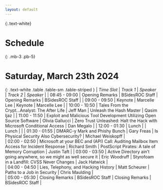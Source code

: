 ```yaml
---
layout: default
---
```

{:.text-white}
# Schedule

{: .mb-3 .pb-5}
# Saturday, March 23th 2024

{: .text-white .table .table-sm .table-striped }
| *Time Slot*  | *Track 1* | *Speaker* | *Track 2* | *Speaker* |
| 08:45 - 09:00 | Opening Remarks | BSidesROC Staff | Opening Remarks | BSidesROC Staff |
| 09:00 - 09:50 | Keynote | Marcelle Lee | Keynote | Marcelle Lee |
| 10:00 - 10:50 | Tales From the Crypt...Analyst: The After Life | Jeff Man | Unleash the Hash Master |  Qasim Ijaz |
| 11:00 - 11:50 | Exploit and Malicious Tool Development Utilizing Open Source Software | Olivia Gallucci |  Zero Trust Unleashed: Halt the Hack with Microsoft Conditional Access | Dan Megalo |
| 12:00 - 01:30 | Lunch | | Lunch | |
| 01:30 - 01:55 | DMARC-y Mark and Phishy Bunch | Gary Freas | Is Physical Security Also Cybersecurity? | Michael Weiskopff |  
| 02:00 - 02:50 | Microsoft at your BEC and (API) Call: Auditing Mailbox Item Access for Incident Response | Richard Smith | PostScript Pirates: A tale of Memory Corruption | Justin Taft | 
| 03:00 - 03:50	| Active Directory ain’t going anywhere, so we might as well secure it | Eric Woodruff | Styrofoam in a Landfill: CVSS Never Changes | Jack Hatwick |   
| 04:00 - 04:50	| Lies, Telephony, and Hacking History | Matt Scheurer | Paths to a Job in Security | Chris Maulding |  
| 05:00 - 05:30 | Closing Remarks | BSidesROC Staff | Closing Remarks | BSidesROC Staff |  



